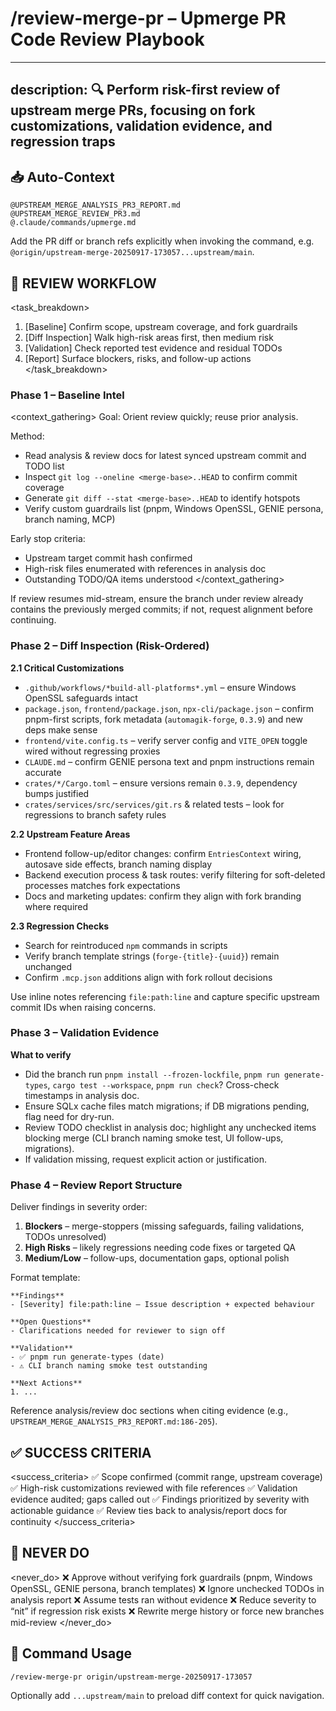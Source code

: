 # /review-merge-pr – Upmerge PR Code Review Playbook

---
description: 🔍 Perform risk-first review of upstream merge PRs, focusing on fork customizations, validation evidence, and regression traps
---

## 📥 Auto-Context
```
@UPSTREAM_MERGE_ANALYSIS_PR3_REPORT.md
@UPSTREAM_MERGE_REVIEW_PR3.md
@.claude/commands/upmerge.md
```

Add the PR diff or branch refs explicitly when invoking the command, e.g. `@origin/upstream-merge-20250917-173057...upstream/main`.

## 🔁 REVIEW WORKFLOW

<task_breakdown>
1. [Baseline] Confirm scope, upstream coverage, and fork guardrails
2. [Diff Inspection] Walk high-risk areas first, then medium risk
3. [Validation] Check reported test evidence and residual TODOs
4. [Report] Surface blockers, risks, and follow-up actions
</task_breakdown>

### Phase 1 – Baseline Intel

<context_gathering>
Goal: Orient review quickly; reuse prior analysis.

Method:
- Read analysis & review docs for latest synced upstream commit and TODO list
- Inspect `git log --oneline <merge-base>..HEAD` to confirm commit coverage
- Generate `git diff --stat <merge-base>..HEAD` to identify hotspots
- Verify custom guardrails list (pnpm, Windows OpenSSL, GENIE persona, branch naming, MCP)

Early stop criteria:
- Upstream target commit hash confirmed
- High-risk files enumerated with references in analysis doc
- Outstanding TODO/QA items understood
</context_gathering>

If review resumes mid-stream, ensure the branch under review already contains the previously merged commits; if not, request alignment before continuing.

### Phase 2 – Diff Inspection (Risk-Ordered)

**2.1 Critical Customizations**
- `.github/workflows/*build-all-platforms*.yml` – ensure Windows OpenSSL safeguards intact
- `package.json`, `frontend/package.json`, `npx-cli/package.json` – confirm pnpm-first scripts, fork metadata (`automagik-forge`, `0.3.9`) and new deps make sense
- `frontend/vite.config.ts` – verify server config and `VITE_OPEN` toggle wired without regressing proxies
- `CLAUDE.md` – confirm GENIE persona text and pnpm instructions remain accurate
- `crates/*/Cargo.toml` – ensure versions remain `0.3.9`, dependency bumps justified
- `crates/services/src/services/git.rs` & related tests – look for regressions to branch safety rules

**2.2 Upstream Feature Areas**
- Frontend follow-up/editor changes: confirm `EntriesContext` wiring, autosave side effects, branch naming display
- Backend execution process & task routes: verify filtering for soft-deleted processes matches fork expectations
- Docs and marketing updates: confirm they align with fork branding where required

**2.3 Regression Checks**
- Search for reintroduced `npm` commands in scripts
- Verify branch template strings (`forge-{title}-{uuid}`) remain unchanged
- Confirm `.mcp.json` additions align with fork rollout decisions

Use inline notes referencing `file:path:line` and capture specific upstream commit IDs when raising concerns.

### Phase 3 – Validation Evidence

**What to verify**
- Did the branch run `pnpm install --frozen-lockfile`, `pnpm run generate-types`, `cargo test --workspace`, `pnpm run check`? Cross-check timestamps in analysis doc.
- Ensure SQLx cache files match migrations; if DB migrations pending, flag need for dry-run.
- Review TODO checklist in analysis doc; highlight any unchecked items blocking merge (CLI branch naming smoke test, UI follow-ups, migrations).
- If validation missing, request explicit action or justification.

### Phase 4 – Review Report Structure

Deliver findings in severity order:

1. **Blockers** – merge-stoppers (missing safeguards, failing validations, TODOs unresolved)
2. **High Risks** – likely regressions needing code fixes or targeted QA
3. **Medium/Low** – follow-ups, documentation gaps, optional polish

Format template:

```
**Findings**
- [Severity] file:path:line – Issue description + expected behaviour

**Open Questions**
- Clarifications needed for reviewer to sign off

**Validation**
- ✅ pnpm run generate-types (date)
- ⚠️ CLI branch naming smoke test outstanding

**Next Actions**
1. ...
```

Reference analysis/review doc sections when citing evidence (e.g., `UPSTREAM_MERGE_ANALYSIS_PR3_REPORT.md:186-205`).

## ✅ SUCCESS CRITERIA
<success_criteria>
✅ Scope confirmed (commit range, upstream coverage)
✅ High-risk customizations reviewed with file references
✅ Validation evidence audited; gaps called out
✅ Findings prioritized by severity with actionable guidance
✅ Review ties back to analysis/report docs for continuity
</success_criteria>

## 🚫 NEVER DO
<never_do>
❌ Approve without verifying fork guardrails (pnpm, Windows OpenSSL, GENIE persona, branch templates)
❌ Ignore unchecked TODOs in analysis report
❌ Assume tests ran without evidence
❌ Reduce severity to “nit” if regression risk exists
❌ Rewrite merge history or force new branches mid-review
</never_do>

## 🧪 Command Usage

```
/review-merge-pr origin/upstream-merge-20250917-173057
```

Optionally add `...upstream/main` to preload diff context for quick navigation.

